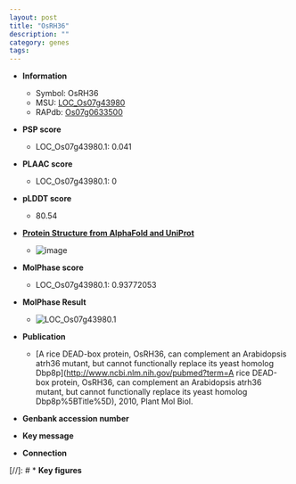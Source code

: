 ```yaml
---
layout: post
title: "OsRH36"
description: ""
category: genes
tags: 
---
```


* **Information**  
    + Symbol: OsRH36  
    + MSU: [LOC_Os07g43980](http://rice.plantbiology.msu.edu/cgi-bin/ORF_infopage.cgi?orf=LOC_Os07g43980)  
    + RAPdb: [Os07g0633500](http://rapdb.dna.affrc.go.jp/viewer/gbrowse_details/irgsp1?name=Os07g0633500)  

* **PSP score**  
    + LOC_Os07g43980.1: 0.041 

* **PLAAC score**  
    + LOC_Os07g43980.1: 0 

* **pLDDT score**
    + 80.54

* **[Protein Structure from AlphaFold and UniProt](https://www.uniprot.org/uniprotkb/Q8L4E9/entry#structure)**
    + ![image](https://ricepsp.github.io/images/Q8/AF-Q8L4E9-F1.png)

* **MolPhase score**
    + LOC_Os07g43980.1: 0.93772053

* **MolPhase Result**
    + ![LOC_Os07g43980.1](https://304243504.github.io/Pictures/LOC_Os07g/LOC_Os07g43980.1.png)

* **Publication**  
    + [A rice DEAD-box protein, OsRH36, can complement an Arabidopsis atrh36 mutant, but cannot functionally replace its yeast homolog Dbp8p](http://www.ncbi.nlm.nih.gov/pubmed?term=A rice DEAD-box protein, OsRH36, can complement an Arabidopsis atrh36 mutant, but cannot functionally replace its yeast homolog Dbp8p%5BTitle%5D), 2010, Plant Mol Biol.

* **Genbank accession number**  

* **Key message**  

* **Connection**  

[//]: # * **Key figures**  


